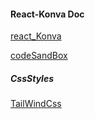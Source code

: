  

#### React-Konva Doc 
 [react_Konva](https://konvajs.org/docs/react/Intro.html)

 [codeSandBox](https://codesandbox.io/search?refinementList%5Btemplate%5D=&refinementList%5Bnpm_dependencies.dependency%5D%5B0%5D=react-konva&page=12&configure%5BhitsPerPage%5D=12)


 ##### CssStyles

 [TailWindCss](https://tailwindcss.com/docs/installation)




